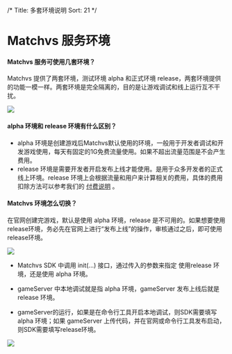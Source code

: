 /*
Title: 多套环境说明
Sort: 21
*/

# Matchvs 服务环境
#### Matchvs 服务可使用几套环境？

Matchvs 提供了两套环境，测试环境 alpha 和正式环境 release，两套环境提供的功能一模一样。两套环境是完全隔离的，目的是让游戏调试和线上运行互不干扰。

![](http://imgs.matchvs.com/static/alphaRelease.png)



#### alpha 环境和 release 环境有什么区别？

- alpha 环境是创建游戏后Matchvs默认使用的环境，一般用于开发者调试和开发游戏使用，每天有固定的1G免费流量使用。如果不超出流量范围是不会产生费用。 
- release 环境是需要开发者开启发布上线才能使用。是用于众多开发者的正式线上环境。release 环境上会根据流量和用户来计算相关的费用，具体的费用扣除方法可以参考我们的 [付费说明](../PaymentHelp) 。

#### Matchvs 环境怎么切换？

在官网创建完游戏，默认是使用 alpha 环境，release 是不可用的。如果想要使用release环境，务必先在官网上进行“发布上线”的操作，审核通过之后，即可使用release环境。

![](http://imgs.matchvs.com/static/2_4.png)

- Matchvs SDK 中调用 init(...) 接口，通过传入的参数来指定 使用release 环境，还是使用 alpha 环境。

- gameServer 中本地调试就是指 alpha 环境，gameServer 发布上线后就是 release 环境。

- gameServer的运行，如果是在命令行工具开启本地调试，则SDK需要填写 alpha 环境；如果 gameServer 上传代码，并在官网或命令行工具发布启动，则SDK需要填写release环境。

![](http://imgs.matchvs.com/static/alphaRelease2.png)